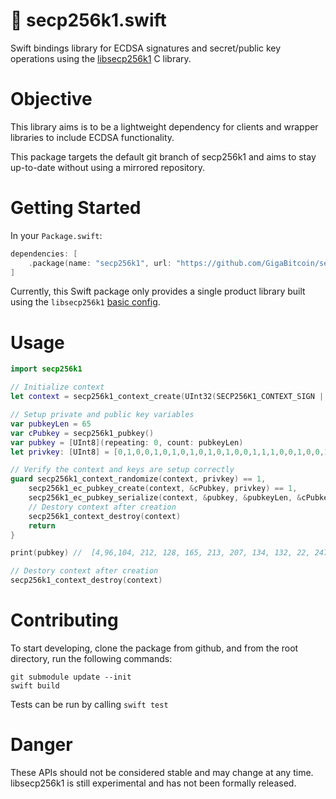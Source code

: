 # 🔐 secp256k1.swift
Swift bindings library for ECDSA signatures and secret/public key operations using the [libsecp256k1](https://github.com/bitcoin-core/secp256k1) C library.

# Objective
This library aims is to be a lightweight dependency for clients and wrapper libraries to include ECDSA functionality.

This package targets the default git branch of secp256k1 and aims to stay up-to-date without using a mirrored repository.

# Getting Started

In your `Package.swift`:

```swift
dependencies: [
    .package(name: "secp256k1", url: "https://github.com/GigaBitcoin/secp256k1.swift.git", from: "0.0.1"),
]
```

Currently, this Swift package only provides a single product library built using the `libsecp256k1` [basic config](https://github.com/bitcoin-core/secp256k1/blob/master/src/basic-config.h).

# Usage

```swift
import secp256k1

// Initialize context
let context = secp256k1_context_create(UInt32(SECP256K1_CONTEXT_SIGN | SECP256K1_CONTEXT_VERIFY))!

// Setup private and public key variables
var pubkeyLen = 65
var cPubkey = secp256k1_pubkey()
var pubkey = [UInt8](repeating: 0, count: pubkeyLen)
let privkey: [UInt8] = [0,1,0,0,1,0,1,0,1,0,1,0,1,0,0,1,1,1,0,0,1,0,0,1,1,0,0,1,0,0,32,0]

// Verify the context and keys are setup correctly
guard secp256k1_context_randomize(context, privkey) == 1,
    secp256k1_ec_pubkey_create(context, &cPubkey, privkey) == 1,
    secp256k1_ec_pubkey_serialize(context, &pubkey, &pubkeyLen, &cPubkey, UInt32(SECP256K1_EC_UNCOMPRESSED)) == 1 else {
    // Destory context after creation
    secp256k1_context_destroy(context)
    return
}

print(pubkey) //  [4,96,104, 212, 128, 165, 213, 207, 134, 132, 22, 247, 38, 114, 82, 108, 77, 43, 6, 56, ... ]

// Destory context after creation
secp256k1_context_destroy(context)
```

# Contributing

To start developing, clone the package from github, and from the root directory, run the following commands:

```shell
git submodule update --init
swift build
```

Tests can be run by calling `swift test`

# Danger
These APIs should not be considered stable and may change at any time. libsecp256k1 is still experimental and has not been formally released.


